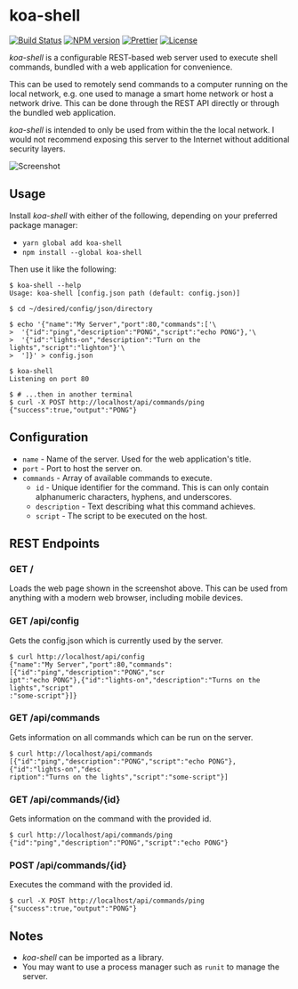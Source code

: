 # koa-shell

[![Build Status][travis-image]][travis-url] [![NPM version][npm-image]][npm-url] [![Prettier][prettier-image]][prettier-url] [![License][license-image]][license-url]

_koa-shell_ is a configurable REST-based web server used to execute shell commands, bundled with a web application for convenience.

This can be used to remotely send commands to a computer running on the local network, e.g. one used to manage a smart home network or host a network drive. This can be done through the REST API directly or through the bundled web application.

_koa-shell_ is intended to only be used from within the the local network. I would not recommend exposing this server to the Internet without additional security layers.

![Screenshot](https://raw.github.com/Shingyx/koa-shell/master/.github/screenshot.jpg)

## Usage

Install _koa-shell_ with either of the following, depending on your preferred package manager:

- `yarn global add koa-shell`
- `npm install --global koa-shell`

Then use it like the following:

```console
$ koa-shell --help
Usage: koa-shell [config.json path (default: config.json)]

$ cd ~/desired/config/json/directory

$ echo '{"name":"My Server","port":80,"commands":['\
>  '{"id":"ping","description":"PONG","script":"echo PONG"},'\
>  '{"id":"lights-on","description":"Turn on the lights","script":"lighton"}'\
>  ']}' > config.json

$ koa-shell
Listening on port 80

$ # ...then in another terminal
$ curl -X POST http://localhost/api/commands/ping
{"success":true,"output":"PONG"}
```

## Configuration

- `name` - Name of the server. Used for the web application's title.
- `port` - Port to host the server on.
- `commands` - Array of available commands to execute.
  - `id` - Unique identifier for the command. This is can only contain alphanumeric characters, hyphens, and underscores.
  - `description` - Text describing what this command achieves.
  - `script` - The script to be executed on the host.

## REST Endpoints

### GET /

Loads the web page shown in the screenshot above. This can be used from anything with a modern web browser, including mobile devices.

### GET /api/config

Gets the config.json which is currently used by the server.

```console
$ curl http://localhost/api/config
{"name":"My Server","port":80,"commands":[{"id":"ping","description":"PONG","scr
ipt":"echo PONG"},{"id":"lights-on","description":"Turns on the lights","script"
:"some-script"}]}
```

### GET /api/commands

Gets information on all commands which can be run on the server.

```console
$ curl http://localhost/api/commands
[{"id":"ping","description":"PONG","script":"echo PONG"},{"id":"lights-on","desc
ription":"Turns on the lights","script":"some-script"}]
```

### GET /api/commands/{id}

Gets information on the command with the provided id.

```console
$ curl http://localhost/api/commands/ping
{"id":"ping","description":"PONG","script":"echo PONG"}
```

### POST /api/commands/{id}

Executes the command with the provided id.

```console
$ curl -X POST http://localhost/api/commands/ping
{"success":true,"output":"PONG"}
```

## Notes

- _koa-shell_ can be imported as a library.
- You may want to use a process manager such as `runit` to manage the server.

[travis-image]: https://img.shields.io/travis/com/Shingyx/koa-shell/master.svg?style=flat-square
[travis-url]: https://travis-ci.com/Shingyx/koa-shell
[npm-image]: https://img.shields.io/npm/v/koa-shell.svg?style=flat-square
[npm-url]: https://www.npmjs.com/package/koa-shell
[prettier-image]: https://img.shields.io/badge/code_style-prettier-ff69b4.svg?style=flat-square
[prettier-url]: https://github.com/prettier/prettier
[license-image]: https://img.shields.io/github/license/Shingyx/koa-shell.svg?style=flat-square
[license-url]: https://github.com/Shingyx/koa-shell/blob/master/LICENSE.md
